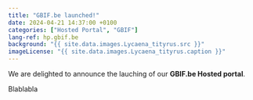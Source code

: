 ```yaml
---
title: "GBIF.be launched!"
date: 2024-04-21 14:37:00 +0100
categories: ["Hosted Portal", "GBIF"]
lang-ref: hp.gbif.be
background: "{{ site.data.images.Lycaena_tityrus.src }}"
imageLicense: "{{ site.data.images.Lycaena_tityrus.caption }}"
---
```


We are delighted to announce the lauching of our **GBIF.be Hosted portal**.

Blablabla
